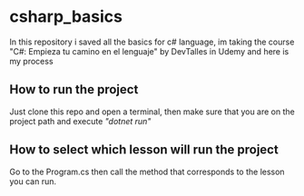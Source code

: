 # csharp_basics
In this repository i saved all the basics for c# language, im taking the course "C#: Empieza tu camino en el lenguaje" by DevTalles in Udemy and here is my process
## How to run the project
Just clone this repo and open a terminal, then make sure that you are on the project path and execute *"dotnet run"*
## How to select which lesson will run the project
Go to the Program.cs then call the method that corresponds to the lesson you can run.
